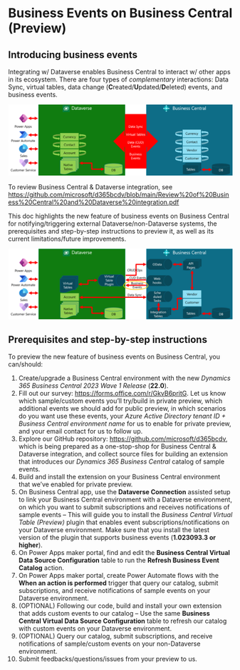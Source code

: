 # Business Events on Business Central (Preview)

## Introducing business events
Integrating w/ Dataverse enables Business Central to interact w/ other apps in its ecosystem.  There are four types of *complementary* interactions: Data Sync, virtual tables, data change (**C**reated/**U**pdated/**D**eleted) events, and business events.

![Screenshot](four-complementary-interactions.png)

To review Business Central & Dataverse integration, see https://github.com/microsoft/d365bcdv/blob/main/Review%20of%20Business%20Central%20and%20Dataverse%20integration.pdf

This doc highlights the new feature of business events on Business Central for notifying/triggering external Dataverse/non-Dataverse systems, the prerequisites and step-by-step instructions to preview it, as well as its current limitations/future improvements.

![Screenshot](introducing-business-events.png)

## Prerequisites and step-by-step instructions
To preview the new feature of business events on Business Central, you can/should:

1.	Create/upgrade a Business Central environment with the new *Dynamics 365 Business Central 2023 Wave 1 Release* (**22.0**).
2.	Fill out our survey: https://forms.office.com/r/GkvB6pritG.  Let us know which sample/custom events you’ll try/build in private preview, which additional events we should add for public preview, in which scenarios do you want use these events, your *Azure Active Directory tenant ID + Business Central environment name* for us to enable for private preview, and your email contact for us to follow up.
3.	Explore our GitHub repository: https://github.com/microsoft/d365bcdv, which is being prepared as a one-stop-shop for Business Central & Dataverse integration, and collect source files for building an extension that introduces our *Dynamics 365 Business Central* catalog of sample events.
4.	Build and install the extension on your Business Central environment that we’ve enabled for private preview.
5.	On Business Central app, use the **Dataverse Connection** assisted setup to link your Business Central environment with a Dataverse environment, on which you want to submit subscriptions and receives notifications of sample events – This will guide you to install the *Business Central Virtual Table (Preview)* plugin that enables event subscriptions/notifications on your Dataverse environment.  Make sure that you install the latest version of the plugin that supports business events (**1.023093.3 or higher**).
6.	On Power Apps maker portal, find and edit the **Business Central Virtual Data Source Configuration** table to run the **Refresh Business Event Catalog** action.
7.	On Power Apps maker portal, create Power Automate flows with the **When an action is performed** trigger that query our catalog, submit subscriptions, and receive notifications of sample events on your Dataverse environment.
8.	(OPTIONAL) Following our code, build and install your own extension that adds custom events to our catalog – Use the same **Business Central Virtual Data Source Configuration** table to refresh our catalog with custom events on your Dataverse environment.
9.	(OPTIONAL) Query our catalog, submit subscriptions, and receive notifications of sample/custom events on your non-Dataverse environment.
10.	Submit feedbacks/questions/issues from your preview to us. 

